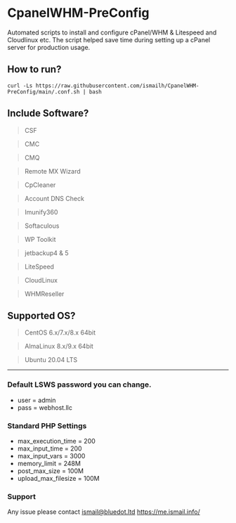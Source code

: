 # CpanelWHM-PreConfig
Automated scripts to install and configure cPanel/WHM &amp; Litespeed and Cloudlinux etc.  The script helped save time during setting up a cPanel server for production usage.

## How to run?

```
curl -Ls https://raw.githubusercontent.com/ismailh/CpanelWHM-PreConfig/main/.conf.sh | bash
```
## Include Software?
> CSF

> CMC 

> CMQ 

> Remote MX Wizard

> CpCleaner

> Account DNS Check

> Imunify360 

> Softaculous

> WP Toolkit

> jetbackup4 & 5

> LiteSpeed 

> CloudLinux 

> WHMReseller 

## Supported OS?
> CentOS 6.x/7.x/8.x 64bit

> AlmaLinux 8.x/9.x 64bit

> Ubuntu 20.04 LTS

---

### Default LSWS password you can change.
* user = admin
* pass = webhost.llc

### Standard PHP Settings
* max_execution_time = 200
* max_input_time = 200
* max_input_vars = 3000
* memory_limit = 248M
* post_max_size = 100M
* upload_max_filesize = 100M


### Support

Any issue please contact ismail@bluedot.ltd
https://me.ismail.info/
